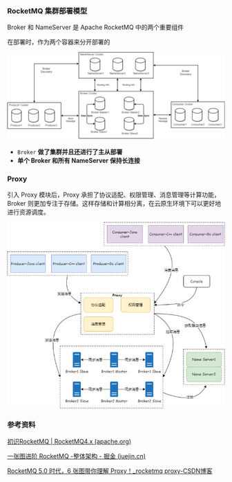 ### RocketMQ 集群部署模型

Broker 和 NameServer 是 Apache RocketMQ 中的两个重要组件

在部署时，作为两个容器来分开部署的

![RocketMQ部署架构](images/RocketMQ部署架构-ee0435f80da5faecf47bca69b1c831cb.png)



- `Broker` **做了集群并且还进行了主从部署**
- **单个 Broker 和所有 NameServer 保持长连接**







### Proxy 

引入 Proxy 模块后，Proxy 承担了协议适配、权限管理、消息管理等计算功能，Broker 则更加专注于存储。这样存储和计算相分离，在云原生环境下可以更好地进行资源调度。

![img](images/057972e1b2cd15490817ee2431c32ea2.png)



### 参考资料

[初识RocketMQ | RocketMQ4.x (apache.org)](https://rocketmq.apache.org/zh/docs/4.x/introduction/02whatis)

[一张图进阶 RocketMQ -整体架构 - 掘金 (juejin.cn)](https://juejin.cn/post/7109262212350345224)

[RocketMQ 5.0 时代，6 张图带你理解 Proxy！_rocketmq proxy-CSDN博客](https://blog.csdn.net/m0_73311735/article/details/130079912)